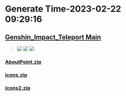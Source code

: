 # Generate Time-2023-02-22 09:29:16

## [Genshin_Impact_Teleport Main](https://github.com/Sam5440/Genshin_Impact_Teleport)

>![](https://komarev.com/ghpvc/?username=done439)
>![](https://komarev.com/ghpvc/?username=done438)
>![](https://komarev.com/ghpvc/?username=done437)

### [AboutPoint.zip](https://raw.githubusercontent.com/Sam5440/Genshin_Impact_Teleport/download/OtherFile/img/AboutPoint.zip)

### [icons.zip](https://raw.githubusercontent.com/Sam5440/Genshin_Impact_Teleport/download/OtherFile/img/icons.zip)

### [icons2.zip](https://raw.githubusercontent.com/Sam5440/Genshin_Impact_Teleport/download/OtherFile/img/icons2.zip)

